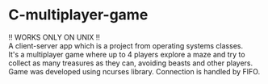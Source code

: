 # C-multiplayer-game
!! WORKS ONLY ON UNIX !!  
A client-server app which is a project from operating systems classes.  
It's a multiplayer game where up to 4 players explore a maze and try to collect as many treasures as they can, avoiding beasts and other players.
Game was developed using ncurses library.
Connection is handled by FIFO.
